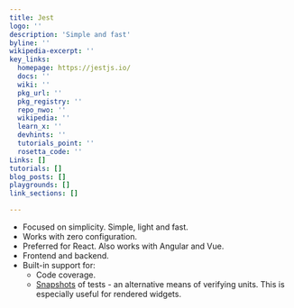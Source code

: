 ```yaml
---
title: Jest
logo: ''
description: 'Simple and fast'
byline: ''
wikipedia-excerpt: ''
key_links:
  homepage: https://jestjs.io/
  docs: ''
  wiki: ''
  pkg_url: ''
  pkg_registry: ''
  repo_nwo: ''
  wikipedia: ''
  learn_x: ''
  devhints: ''
  tutorials_point: ''
  rosetta_code: ''
Links: []
tutorials: []
blog_posts: []
playgrounds: []
link_sections: []

---
```

- Focused on simplicity. Simple, light and fast.
- Works with zero configuration.
- Preferred for React. Also works with Angular and Vue.
- Frontend and backend.
- Built-in support for:
    - Code coverage.
    - [Snapshots](https://jestjs.io/docs/snapshot-testing) of tests - an alternative means of verifying units. This is especially useful for rendered widgets.
